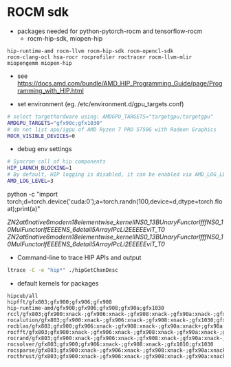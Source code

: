 # ROCM sdk

+ packages needed for python-pytorch-rocm and tensorflow-rocm
  + rocm-hip-sdk, miopen-hip

```
hip-runtime-amd rocm-llvm rocm-hip-sdk rocm-opencl-sdk
rocm-clang-ocl hsa-rocr rocprofiler roctracer rocm-llvm-mlir miopengemm miopen-hip
```

+ see https://docs.amd.com/bundle/AMD_HIP_Programming_Guide/page/Programming_with_HIP.html

+ set environment (eg. /etc/environment.d/gpu_targets.conf)
```sh
# select targethardware using: AMDGPU_TARGETS="targetgpu;targetgpu"
AMDGPU_TARGETS="gfx90c;gfx1030"
# do not list apu/igpu of AMD Ryzen 7 PRO 5750G with Radeon Graphics
ROCR_VISIBLE_DEVICES=0
```

+ debug env settings
```sh
# Syncron call of hip components
HIP_LAUNCH_BLOCKING=1
# By default, HIP logging is disabled, it can be enabled via AMD_LOG_LEVEL
AMD_LOG_LEVEL=3
```

python -c "import torch;d=torch.device('cuda:0');a=torch.randn(100,device=d,dtype=torch.float);print(a)"

_ZN2at6native6modern18elementwise_kernelINS0_13BUnaryFunctorIfffNS0_10MulFunctorIfEEEENS_6detail5ArrayIPcLi2EEEEEviT_T0_
_ZN2at6native6modern18elementwise_kernelINS0_13BUnaryFunctorIfffNS0_10MulFunctorIfEEEENS_6detail5ArrayIPcLi2EEEEEviT_T0_

+ Command-line to trace HIP APIs and output
```sh
ltrace -C -e "hip*" ./hipGetChanDesc
```

+ default kernels for packages

```
hipcub/all
hipfft/gfx803;gfx900;gfx906;gfx908
hip-runtime-amd/gfx900;gfx906;gfx908;gfx90a;gfx1030
rccl/gfx803;gfx900:xnack-;gfx906:xnack-;gfx908:xnack-;gfx90a:xnack-;gfx90a:xnack+;gfx1030
rocalution/gfx803;gfx900:xnack-;gfx906:xnack-;gfx908:xnack-;gfx1030;gfx90a:xnack-;gfx90a:xnack+
rocblas/gfx803;gfx900;gfx906:xnack-;gfx908:xnack-;gfx90a:xnack+;gfx90a:xnack-;gfx1010;gfx1012;gfx1030
rocfft/gfx803;gfx900:xnack-;gfx906:xnack-;gfx908:xnack-;gfx90a:xnack-;gfx90a:xnack+;gfx1030
rocrand/gfx803;gfx900:xnack-;gfx906:xnack-;gfx908:xnack-;gfx90a:xnack-;gfx90a:xnack+;gfx1030
rocsolver/gfx803;gfx900;gfx906:xnack-;gfx908:xnack-;gfx1010;gfx1030
rocsparse/gfx803;gfx900:xnack-;gfx906:xnack-;gfx908:xnack-;gfx90a:xnack-;gfx90a:xnack+;gfx1030
rocthrust/gfx803;gfx900:xnack-;gfx906:xnack-;gfx908:xnack-;gfx90a:xnack-;gfx90a:xnack+;gfx1030
```
